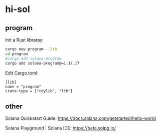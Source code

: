 # hi-sol

## program

Init a Rust libraray:
```bash
cargo new program --lib
cd program
#cargo add solana-program
cargo add solana-program@=1.17.17
```

Edit Cargo.toml:
```
[lib]
name = "program"
crate-type = ["cdylib", "lib"]
```

## other

Solana Quickstart Guide: https://docs.solana.com/getstarted/hello-world

Solana Playground | Solana IDE: https://beta.solpg.io/
